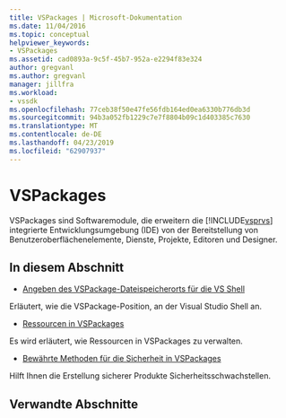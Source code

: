 ```yaml
---
title: VSPackages | Microsoft-Dokumentation
ms.date: 11/04/2016
ms.topic: conceptual
helpviewer_keywords:
- VSPackages
ms.assetid: cad0893a-9c5f-45b7-952a-e2294f83e324
author: gregvanl
ms.author: gregvanl
manager: jillfra
ms.workload:
- vssdk
ms.openlocfilehash: 77ceb38f50e47fe56fdb164ed0ea6330b776db3d
ms.sourcegitcommit: 94b3a052fb1229c7e7f8804b09c1d403385c7630
ms.translationtype: MT
ms.contentlocale: de-DE
ms.lasthandoff: 04/23/2019
ms.locfileid: "62907937"
---
```

# <a name="vspackages"></a>VSPackages
VSPackages sind Softwaremodule, die erweitern die [!INCLUDE[vsprvs](../../code-quality/includes/vsprvs_md.md)] integrierte Entwicklungsumgebung (IDE) von der Bereitstellung von Benutzeroberflächenelemente, Dienste, Projekte, Editoren und Designer.

## <a name="in-this-section"></a>In diesem Abschnitt
- [Angeben des VSPackage-Dateispeicherorts für die VS Shell](../../extensibility/internals/specifying-vspackage-file-location-to-the-vs-shell.md)

 Erläutert, wie die VSPackage-Position, an der Visual Studio Shell an.

- [Ressourcen in VSPackages](../../extensibility/internals/resources-in-vspackages.md)

 Es wird erläutert, wie Ressourcen in VSPackages zu verwalten.

- [Bewährte Methoden für die Sicherheit in VSPackages](../../extensibility/internals/best-practices-for-security-in-vspackages.md)

 Hilft Ihnen die Erstellung sicherer Produkte Sicherheitsschwachstellen.

## <a name="related-sections"></a>Verwandte Abschnitte